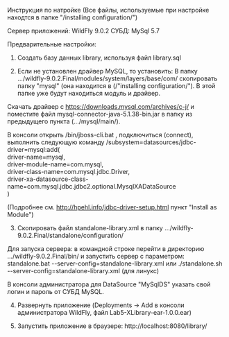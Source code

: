 ﻿Инструкция по натройке
(Все файлы, используемые при настройке находтся в папке "/installing configuration/")

Сервер приложений: WildFly 9.0.2
СУБД: MySql 5.7

Предварительные настройки:

1. Создать базу данных library, используя файл library.sql

2. Если не установлен драйвер MySQL, то установить:
В папку .../wildfly-9.0.2.Final/modules/system/layers/base/com/ скопировать папку "mysql" (она находится в (/"installing configuration/"). В этой папке уже будут находиться модуль и драйвер.

Скачать драйвер с https://downloads.mysql.com/archives/c-j/ и поместите файл mysql-connector-java-5.1.38-bin.jar в папку из предыдущего пункта (.../mysql/main/).

В консоли открыть /bin/jboss-cli.bat , подключиться (connect), выполнить следующую команду
/subsystem=datasources/jdbc-driver=mysql:add(\
    driver-name=mysql,\
    driver-module-name=com.mysql,\
    driver-class-name=com.mysql.jdbc.Driver,\
    driver-xa-datasource-class-name=com.mysql.jdbc.jdbc2.optional.MysqlXADataSource\
)

(Подробнее см. http://hpehl.info/jdbc-driver-setup.html пункт "Install as Module")

3. Скопировать файл standalone-library.xml в папку .../wildfly-9.0.2.Final/standalone/configuration/

Для запуска сервера: в командной строке перейти в директорию .../wildfly-9.0.2.Final/bin/ и запустить сервер с параметром:
standalone.bat --server-config=standalone-library.xml
или
./standalone.sh --server-config=standalone-library.xml (для линукс)

В консоли администратора для DataSource "MySqlDS" указать свой логин и пароль от СУБД MySQL.

4. Развернуть приложение (Deployments -> Add в консоли администратора WildFly, файл Lab5-XLibrary-ear-1.0.0.ear)

5. Запустить приложение в браузере: http://localhost:8080/library/

